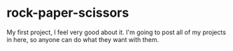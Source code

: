 # rock-paper-scissors
My first project, I feel very good about it. I'm going to post all of my projects in here, so anyone can do what they want with them.
